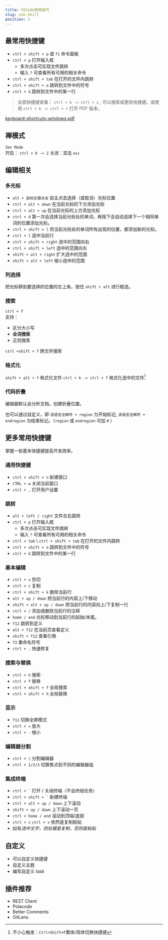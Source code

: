 ```yaml
---
title: VSCode使用技巧
slug: use-skill
position: 1
---
```


## 最常用快捷键

- `ctrl + shift + p` 或 `f1` 命令面板
- `ctrl + p` 打开输入框
  - 多次点击可实现文件跳转
  - 输入 `?` 可查看所有可用的相关命令
- `ctrl + shift + tab` 在打开的文件内跳转
- `ctrl + shift + o` 跳转到文件中的符号
- `ctrl + G` 跳转到文件中的某一行

> 全部快捷键查看： `ctrl + k -> ctrl + s` , 可以搜索或更改快捷键。或使用 `ctrl + k -> ctrl + r` 打开 PDF 版本。

[keyboard-shortcuts-windows.pdf](/blog/keyboard-shortcuts-windows.pdf)

## 禅模式

`Zen Mode`  
开启： `ctrl + K -> Z`
关闭：双击 `esc`

## 编辑相关

### 多光标

- `alt + 鼠标左键点击` 自主点击选择（或取消）光标位置
- `ctrl + alt + down` 在当前光标的下方添加光标
- `ctrl + alt + up` 在当前光标的上方添加光标
- `ctrl + d` 第一次会选择当前光标处的单词，再按下会自动选择下一个相同单词的位置添加光标。
- `ctrl + shift + l` 将当前光标处的单词所有出现的位置，都添加新的光标。
- `ctrl + l` 选中当前行
- `ctrl + shift + right` 选中的范围向右
- `ctrl + shift + left` 选中的范围向左
- `shift + alt + right` 扩大选中的范围
- `shift + alt + left` 缩小选中的范围

### 列选择

把光标移到要选择的位置的左上角，按住 `shift + alt` 进行框选。

### 搜索

`ctrl + f`  
支持：

- 区分大小写
- **全词搜索**
- 正则搜索

`ctrl +shift + f` 跨文件搜索

### 格式化

`shift + alt + f` 格式化文件
`ctrl + k -> ctrl + f` 格式化选中的文件[^1]
[^1]: 不小心触发：`Ctrl+Shift+F`繁体/简体切换快捷键

### 代码折叠

编辑器默认会分析文档，创建折叠位置。

也可以通过自定义，即 `该语言注释符 + region` 为开始标记, `该语言注释符 + endregion` 为结束标记。（`region` 或 `endregion` 可加 `#` ）

## 更多常用快捷键

掌握一些基本快捷键提高开发效率。

### 通用快捷键

- `ctrl + shift + n` 新建窗口
- `CTRL + w` 关闭当前窗口
- `ctrl + ,` 打开用户设置

### 跳转

- `alt + left / right` 文件左右跳转
- `ctrl + p` 打开输入框
  - 多次点击可实现文件跳转
  - 输入 `?` 可查看所有可用的相关命令
- `ctrl + tab` \ `ctrl + shift + tab` 在打开的文件内跳转
- `ctrl + shift + o` 跳转到文件中的符号
- `ctrl + G` 跳转到文件中的某一行

### 基本编辑

- `ctrl + x` 剪切
- `ctrl + c` 复制
- `ctrl + shift + k` 删除当前行
- `alt + up / down` 把当前行的内容上/下移动
- `shift + alt + up / down` 把当前行的内容向上/下复制一行
- `ctrl + /` 添加或删除当前行的注释
- `home / end` 光标移动到当前行的起始/末尾。
- `f12` 跳转到定义
- `alt + f12` 在当前页查看定义
- `shift + f12` 查看引用
- `f2` 重命名符号
- `ctrl + .` 快速修复

### 搜索与替换

- `ctrl + h` 搜索
- `ctrl + f` 替换
- `ctrl + shift + f` 全局搜索
- `ctrl + shift + h` 全局替换

### 显示

- `f11` 切换全屏模式
- `ctrl + =` 放大
- `ctrl + -` 缩小

### 编辑器分割

- `ctrl + \` 分割编辑器
- `ctrl + 1/2/3` 切换焦点到不同的编辑器组

### 集成终端
- `` ctrl + ` `` 打开 / 关闭终端（不会终结任务）
- `` ctrl + shift + ` `` 新建终端
- `ctrl + alt + up / down` 上下滚动
- `shift + up / down` 上下滚动一页
- `ctrl + home / end` 滚动到顶端/底部
- `ctrl + c` `ctrl + v` 依然是复制粘贴
- 如有*选中文字，则右键是复制，否则是粘贴* 

## 自定义
- 可以自定义快捷键
- 自定义主题
- 编写自定义 task

## 插件推荐
- REST Client
- Polacode
- Better Comments
- GitLens


